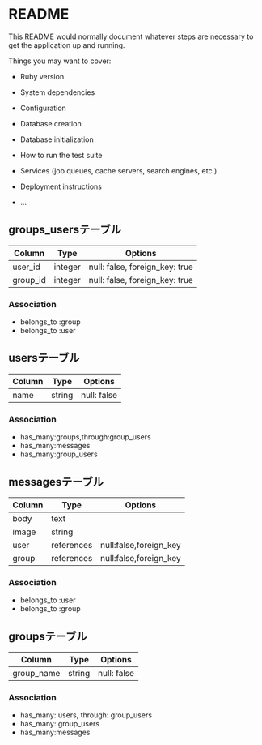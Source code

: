 # README

This README would normally document whatever steps are necessary to get the
application up and running.

Things you may want to cover:

* Ruby version

* System dependencies

* Configuration

* Database creation

* Database initialization

* How to run the test suite

* Services (job queues, cache servers, search engines, etc.)

* Deployment instructions

* ...

## groups_usersテーブル

|Column|Type|Options|
|------|----|-------|
|user_id|integer|null: false, foreign_key: true|
|group_id|integer|null: false, foreign_key: true|

### Association
- belongs_to :group
- belongs_to :user

## usersテーブル

|Column|Type|Options|
|------|----|-------|
|name|string|null: false|

### Association
- has_many:groups,through:group_users
- has_many:messages
- has_many:group_users

## messagesテーブル

|Column|Type|Options|
|------|----|-------|
|body|text|
|image|string|
|user|references|null:false,foreign_key|
|group|references|null:false,foreign_key|

### Association
- belongs_to :user
- belongs_to :group

## groupsテーブル

|Column|Type|Options|
|------|----|-------|
|group_name|string|null: false|

### Association
- has_many: users, through: group_users
- has_many: group_users
- has_many:messages
